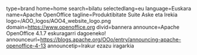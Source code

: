 type=brand
home=home
search=bilatu
selectedlang=eu
language=Euskara
name=Apache OpenOffice
tagline=Produktibitate Suite Aske eta Irekia
logo=/AOO_logos/AOO4_website_logo.png
domain=https://www.openoffice.org
divid=bannera
announce=Apache OpenOffice 4.1.7 eskuragarri dagoeneko!
announceurl=https://blogs.apache.org/OOo/entry/announcing-apache-openoffice-4-13
announcetip=Irakur ezazu iragarkia
~~~~~~

